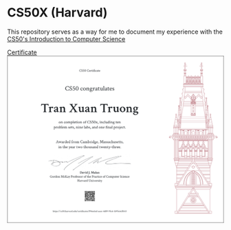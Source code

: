 # CS50X (Harvard)

This repository serves as a way for me to document my experience with the [CS50's Introduction to Computer Science](https://cs50.harvard.edu/x/2023/)

[Certificate](https://certificates.cs50.io/f94ee1ed-aace-4d89-95c6-1b95c6cf8143.pdf?size=letter)
![Image](CS50x.png)
